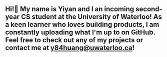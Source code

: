 ## Hi!👋 My name is Yiyan and I an incoming second-year CS student at the University of Waterloo! As a keen learner who loves building products, I am constantly uploading what I'm up to on GitHub. Feel free to check out any of my projects or contact me at y84huang@uwaterloo.ca!

<!--
**yiyan023/yiyan023** is a ✨ _special_ ✨ repository because its `README.md` (this file) appears on your GitHub profile.

Here are some ideas to get you started:

- 🔭 I’m currently working on ...
- 🌱 I’m currently learning ...
- 👯 I’m looking to collaborate on ...
- 🤔 I’m looking for help with ...
- 💬 Ask me about ...
- 📫 How to reach me: ...
- 😄 Pronouns: ...
- ⚡ Fun fact: ...
-->
